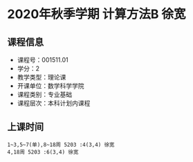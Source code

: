 # 2020年秋季学期 计算方法B 徐宽






## 课程信息

- 课程号：001511.01
- 学分：2
- 教学类型：理论课
- 开课单位：数学科学学院
- 课程类别：专业基础
- 课程层次：本科计划内课程

## 上课时间

```
1~3,5~7(单),8~18周 5203 :4(3,4) 徐宽
4,18周 5203 :6(3,4) 徐宽
```

